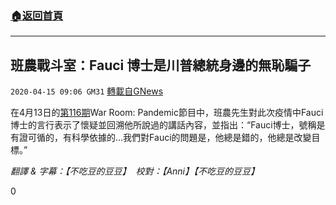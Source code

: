 ###  [:house:返回首頁](https://github.com/ourhimalayas/txt)
---

## 班農戰斗室：Fauci 博士是川普總統身邊的無恥騙子
`2020-04-15 09:06 GM31` [轉載自GNews](https://gnews.org/zh-hant/173616/)

在4月13日的[第116期](https://youtu.be/L7KjJBH7diA)War Room: Pandemic節目中，班農先生對此次疫情中Fauci 博士的言行表示了懷疑並回溯他所說過的講話內容，並指出：“Fauci博士，號稱是有證可循的，有科學依據的…我們對Fauci的問題是，他總是錯的，他總是改變目標。”

*翻譯 & 字幕：【不吃豆的豆豆】  校對：【Anni】【不吃豆的豆豆】*

0
